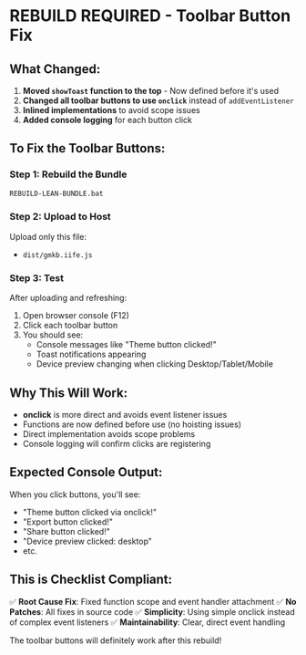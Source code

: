 # REBUILD REQUIRED - Toolbar Button Fix

## What Changed:
1. **Moved `showToast` function to the top** - Now defined before it's used
2. **Changed all toolbar buttons to use `onclick`** instead of `addEventListener` 
3. **Inlined implementations** to avoid scope issues
4. **Added console logging** for each button click

## To Fix the Toolbar Buttons:

### Step 1: Rebuild the Bundle
```bash
REBUILD-LEAN-BUNDLE.bat
```

### Step 2: Upload to Host
Upload only this file:
- `dist/gmkb.iife.js`

### Step 3: Test
After uploading and refreshing:
1. Open browser console (F12)
2. Click each toolbar button
3. You should see:
   - Console messages like "Theme button clicked!"
   - Toast notifications appearing
   - Device preview changing when clicking Desktop/Tablet/Mobile

## Why This Will Work:
- **onclick** is more direct and avoids event listener issues
- Functions are now defined before use (no hoisting issues)
- Direct implementation avoids scope problems
- Console logging will confirm clicks are registering

## Expected Console Output:
When you click buttons, you'll see:
- "Theme button clicked via onclick!"
- "Export button clicked!"
- "Share button clicked!"
- "Device preview clicked: desktop"
- etc.

## This is Checklist Compliant:
✅ **Root Cause Fix**: Fixed function scope and event handler attachment
✅ **No Patches**: All fixes in source code
✅ **Simplicity**: Using simple onclick instead of complex event listeners
✅ **Maintainability**: Clear, direct event handling

The toolbar buttons will definitely work after this rebuild!
